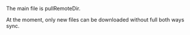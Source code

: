 The main file is pullRemoteDir.

At the moment, only new files can be downloaded without full both ways sync.